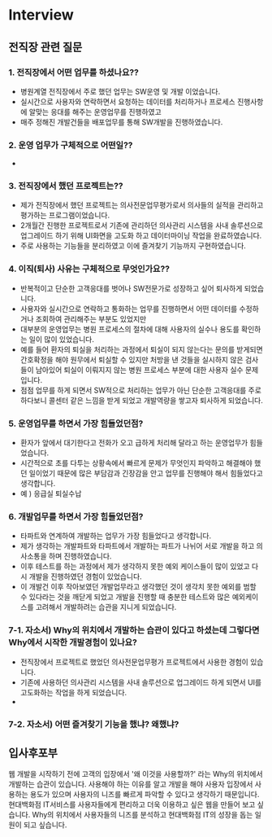 # Interview

## 전직장 관련 질문

### 1. 전직장에서 어떤 업무를 하셨나요??
- 병원계열 전직장에서 주로 했던 업무는 SW운영 및 개발 이었습니다.
- 실시간으로 사용자와 연락하면서 요청하는 데이터를 처리하거나 프로세스 진행사항에 
    알맞는 응대를 해주는 운영업무를 진행하였고 
- 매주 정해진 개발건들을 배포업무를 통해 SW개발을 진행하였습니다.

### 2. 운영 업무가 구체적으로 어떤일??
- 

### 3. 전직장에서 했던 프로젝트는??
- 제가 전직장에서 했던 프로젝트는 의사전문업무평가로서 의사들의 실적을 관리하고 평가하는 프로그램이었습니다.
- 2개월간 진행한 프로젝트로서 기존에 관리하던 의사관리 시스템을 사내 솔루션으로 업그레이드 하기 위해 UI화면을 고도화 하고 데이터마이닝 작업을 완료하였습니다.
- 주로 사용하는 기능들을 분리하였고 이에 즐겨찾기 기능까지 구현하였습니다.



### 4. 이직(퇴사) 사유는 구체적으로 무엇인가요??
- 반복적이고 단순한 고객응대를 벗어나 SW전문가로 성장하고 싶어 퇴사하게 되었습니다.
- 사용자와 실시간으로 연락하고 통화하는 업무를 진행하면서 어떤 데이터를 수정하거나 조회하여 관리해주는 부분도 있었지만
- 대부분의 운영업무는 병원 프로세스의 절차에 대해 사용자의 실수나 용도를 확인하는 일이 많이 있었습니다.
- 예를 들어 환자의 퇴실을 처리하는 과정에서 퇴실이 되지 않는다는 문의를 받게되면 간호확정을 해야 원무에서 퇴실할 수 있지만
    처방을 낸 것들을 실시하지 않은 검사들이 남아있어 퇴실이 이뤄지지 않는 병원 프로세스 부분에 대한 사용자 실수 문제입니다.
- 점점 업무를 하게 되면서 SW적으로 처리하는 업무가 아닌 단순한 고객응대를 주로 하다보니
콜센터 같은 느낌을 받게 되었고 개발역량을 쌓고자 퇴사하게 되었습니다.


### 5. 운영업무를 하면서 가장 힘들었던점?
- 환자가 앞에서 대기한다고 전화가 오고 급하게 처리해 달라고 하는 운영업무가 힘들었습니다. 
- 시간적으로 초를 다투는 상황속에서 빠르게 문제가 무엇인지 파악하고 해결해야 했던 일이었기 때문에 많은 부담감과 긴장감을 안고 업무를 진행해야 해서 힘들었다고 생각합니다.
- 예 ) 응급실 퇴실수납

### 6. 개발업무를 하면서 가장 힘들었던점?
- 타파트와 연계하여 개발하는 업무가 가장 힘들었다고 생각합니다.
- 제가 생각하는 개발파트와 타파트에서 개발하는 파트가 나뉘어 서로 개발을 하고
의사소통을 하며 진행하였습니다.
- 이후 테스트를 하는 과정에서 제가 생각하지 못한 예외 케이스들이 많이 있었고 다시 개발을 진행하였던 경험이 있었습니다.
- 이 개발건 이후 작아보였던 개발업무라고 생각했던 것이 생각치 못한 예외를 범할 수 있다라는 것을 깨닫게 되었고 개발을 진행할 때
충분한 테스트와 많은 예외케이스를 고려해서 개발하려는 습관을 지니게 되었습니다.


### 7-1. 자소서) Why의 위치에서 개발하는 습관이 있다고 하셨는데 그렇다면 Why에서 시작한 개발경험이 있나요?
- 전직장에서 프로젝트로 했었던 의사전문업무평가 프로젝트에서 사용한 경험이 있습니다.
- 기존에 사용하던 의사관리 시스템을 사내 솔루션으로 업그레이드 하게 되면서 UI를 고도화하는 작업을 하게 되었습니다.
- 

### 7-2. 자소서) 어떤 즐겨찾기 기능을 했냐? 왜했냐?



## 입사후포부
웹 개발을 시작하기 전에 고객의 입장에서 '왜 이것을 사용할까?' 라는 Why의 위치에서 개발하는 습관이 있습니다. 사용해야 하는 이유를 알고 개발을 해야 사용자 입장에서 사용하는 용도가 있으며 사용자의 니즈를 빠르게 파악할 수 있다고 생각하기 때문입니다. 현대백화점 IT서비스를 사용자들에게 편리하고 더욱 이용하고 싶은 웹을 만들어 보고 싶습니다. Why의 위치에서 사용자들의 니즈를 분석하고 현대백화점 IT의 성장을 돕는 일원이 되고 싶습니다.
